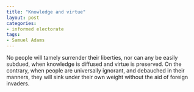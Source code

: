 ```yaml
---
title: "Knowledge and virtue"
layout: post
categories:
- informed electorate
tags:
- Samuel Adams
---
```


No people will tamely surrender their liberties, nor can any be easily subdued, when knowledge is diffused and virtue is preserved. On the contrary, when people are universally ignorant, and debauched in their manners, they will sink under their own weight without the aid of foreign invaders.